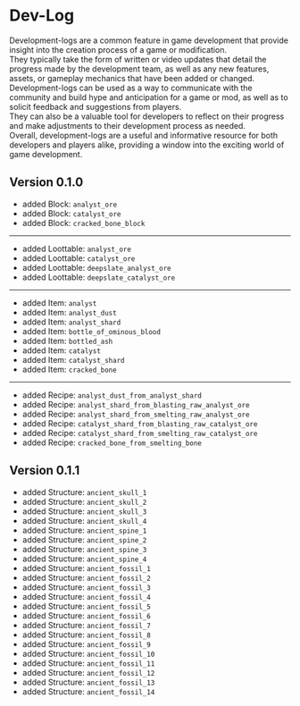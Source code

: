 # Dev-Log
Development-logs are a common feature in game development that provide insight into the creation process of a game or modification.  
They typically take the form of written or video updates that detail the progress made by the development team, as well as any new features, assets, or gameplay mechanics that have been added or changed.  
Development-logs can be used as a way to communicate with the community and build hype and anticipation for a game or mod, as well as to solicit feedback and suggestions from players.  
They can also be a valuable tool for developers to reflect on their progress and make adjustments to their development process as needed.  
Overall, development-logs are a useful and informative resource for both developers and players alike, providing a window into the exciting world of game development.
## Version 0.1.0
- added Block: ```analyst_ore```
- added Block: ```catalyst_ore```
- added Block: ```cracked_bone_block```
---
- added Loottable: ```analyst_ore```
- added Loottable: ```catalyst_ore```
- added Loottable: ```deepslate_analyst_ore```
- added Loottable: ```deepslate_catalyst_ore```
---
- added Item: ```analyst```
- added Item: ```analyst_dust```
- added Item: ```analyst_shard```
- added Item: ```bottle_of_ominous_blood```
- added Item: ```bottled_ash```
- added Item: ```catalyst```
- added Item: ```catalyst_shard```
- added Item: ```cracked_bone```
---
- added Recipe: ```analyst_dust_from_analyst_shard```
- added Recipe: ```analyst_shard_from_blasting_raw_analyst_ore```
- added Recipe: ```analyst_shard_from_smelting_raw_analyst_ore```
- added Recipe: ```catalyst_shard_from_blasting_raw_catalyst_ore```
- added Recipe: ```catalyst_shard_from_smelting_raw_catalyst_ore```
- added Recipe: ```cracked_bone_from_smelting_bone```
## Version 0.1.1
- added Structure: ```ancient_skull_1```
- added Structure: ```ancient_skull_2```
- added Structure: ```ancient_skull_3```
- added Structure: ```ancient_skull_4```
- added Structure: ```ancient_spine_1```
- added Structure: ```ancient_spine_2```
- added Structure: ```ancient_spine_3```
- added Structure: ```ancient_spine_4```
- added Structure: ```ancient_fossil_1```
- added Structure: ```ancient_fossil_2```
- added Structure: ```ancient_fossil_3```
- added Structure: ```ancient_fossil_4```
- added Structure: ```ancient_fossil_5```
- added Structure: ```ancient_fossil_6```
- added Structure: ```ancient_fossil_7```
- added Structure: ```ancient_fossil_8```
- added Structure: ```ancient_fossil_9```
- added Structure: ```ancient_fossil_10```
- added Structure: ```ancient_fossil_11```
- added Structure: ```ancient_fossil_12```
- added Structure: ```ancient_fossil_13```
- added Structure: ```ancient_fossil_14```

